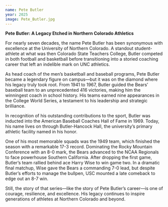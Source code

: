 ```yaml
---
name: Pete Butler
year: 2025
image: Pete_Butler.jpg
---
```


**Pete Butler: A Legacy Etched in Northern Colorado Athletics**

For nearly seven decades, the name Pete Butler has been synonymous with excellence at the University of Northern Colorado. A standout student-athlete at what was then Colorado State Teachers College, Butler competed in both football and basketball before transitioning into a storied coaching career that left an indelible mark on UNC athletics.

As head coach of the men’s basketball and baseball programs, Pete Butler became a legendary figure on campus—but it was on the diamond where his legacy truly took root. From 1941 to 1967, Butler guided the Bears’ baseball team to an unprecedented 416 victories, making him the winningest coach in school history. His teams earned nine appearances in the College World Series, a testament to his leadership and strategic brilliance.

In recognition of his outstanding contributions to the sport, Butler was inducted into the American Baseball Coaches Hall of Fame in 1969. Today, his name lives on through Butler-Hancock Hall, the university’s primary athletic facility named in his honor.

One of his most memorable squads was the 1949 team, which finished the season with a remarkable 17-3 record. Dominating the Rocky Mountain Conference with an 8-0 mark, the Bears advanced to the NCAA Regionals to face powerhouse Southern California. After dropping the first game, Butler’s team rallied behind ace Harry Wise to win game two. In a dramatic final matchup, Wise gave the Bears a commanding 7-0 lead, but despite Butler’s efforts to manage the bullpen, USC mounted a late comeback to edge out an 8-7 win.

Still, the story of that series—like the story of Pete Butler’s career—is one of courage, resilience, and excellence. His legacy continues to inspire generations of athletes at Northern Colorado and beyond.
